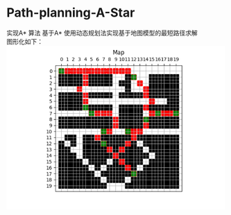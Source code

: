 # Path-planning-A-Star  
实现A* 算法
基于A* 使用动态规划法实现基于地图模型的最短路径求解  
图形化如下：  
![image](https://github.com/lk-uoser/Path-planning-A-Star/blob/main/Map.png "A*")
